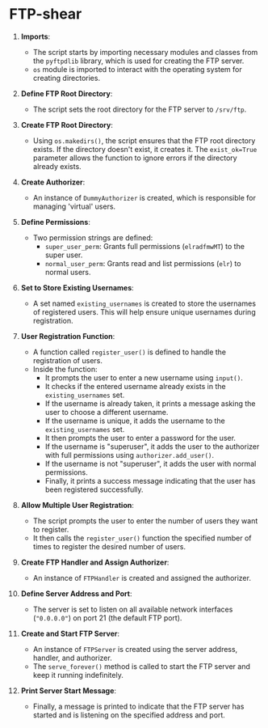 # FTP-shear
1. **Imports**:
   - The script starts by importing necessary modules and classes from the `pyftpdlib` library, which is used for creating the FTP server.
   - `os` module is imported to interact with the operating system for creating directories.

2. **Define FTP Root Directory**:
   - The script sets the root directory for the FTP server to `/srv/ftp`.

3. **Create FTP Root Directory**:
   - Using `os.makedirs()`, the script ensures that the FTP root directory exists. If the directory doesn't exist, it creates it. The `exist_ok=True` parameter allows the function to ignore errors if the directory already exists.

4. **Create Authorizer**:
   - An instance of `DummyAuthorizer` is created, which is responsible for managing 'virtual' users.

5. **Define Permissions**:
   - Two permission strings are defined:
     - `super_user_perm`: Grants full permissions (`elradfmwMT`) to the super user.
     - `normal_user_perm`: Grants read and list permissions (`elr`) to normal users.

6. **Set to Store Existing Usernames**:
   - A set named `existing_usernames` is created to store the usernames of registered users. This will help ensure unique usernames during registration.

7. **User Registration Function**:
   - A function called `register_user()` is defined to handle the registration of users.
   - Inside the function:
     - It prompts the user to enter a new username using `input()`.
     - It checks if the entered username already exists in the `existing_usernames` set.
     - If the username is already taken, it prints a message asking the user to choose a different username.
     - If the username is unique, it adds the username to the `existing_usernames` set.
     - It then prompts the user to enter a password for the user.
     - If the username is "superuser", it adds the user to the authorizer with full permissions using `authorizer.add_user()`.
     - If the username is not "superuser", it adds the user with normal permissions.
     - Finally, it prints a success message indicating that the user has been registered successfully.

8. **Allow Multiple User Registration**:
   - The script prompts the user to enter the number of users they want to register.
   - It then calls the `register_user()` function the specified number of times to register the desired number of users.

9. **Create FTP Handler and Assign Authorizer**:
   - An instance of `FTPHandler` is created and assigned the authorizer.

10. **Define Server Address and Port**:
    - The server is set to listen on all available network interfaces (`"0.0.0.0"`) on port 21 (the default FTP port).

11. **Create and Start FTP Server**:
    - An instance of `FTPServer` is created using the server address, handler, and authorizer.
    - The `serve_forever()` method is called to start the FTP server and keep it running indefinitely.

12. **Print Server Start Message**:
    - Finally, a message is printed to indicate that the FTP server has started and is listening on the specified address and port.

